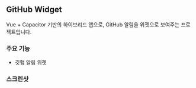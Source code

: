 ## GitHub Widget

Vue + Capacitor 기반의 하이브리드 앱으로, GitHub 알림을 위젯으로 보여주는 프로젝트입니다.

### 주요 기능

- 깃헙 알림 위젯

### 스크린샷
